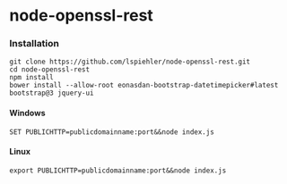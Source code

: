 # node-openssl-rest

### Installation
```
git clone https://github.com/lspiehler/node-openssl-rest.git
cd node-openssl-rest
npm install
bower install --allow-root eonasdan-bootstrap-datetimepicker#latest bootstrap@3 jquery-ui
```

#### Windows
```
SET PUBLICHTTP=publicdomainname:port&&node index.js
```

#### Linux
```
export PUBLICHTTP=publicdomainname:port&&node index.js
```
